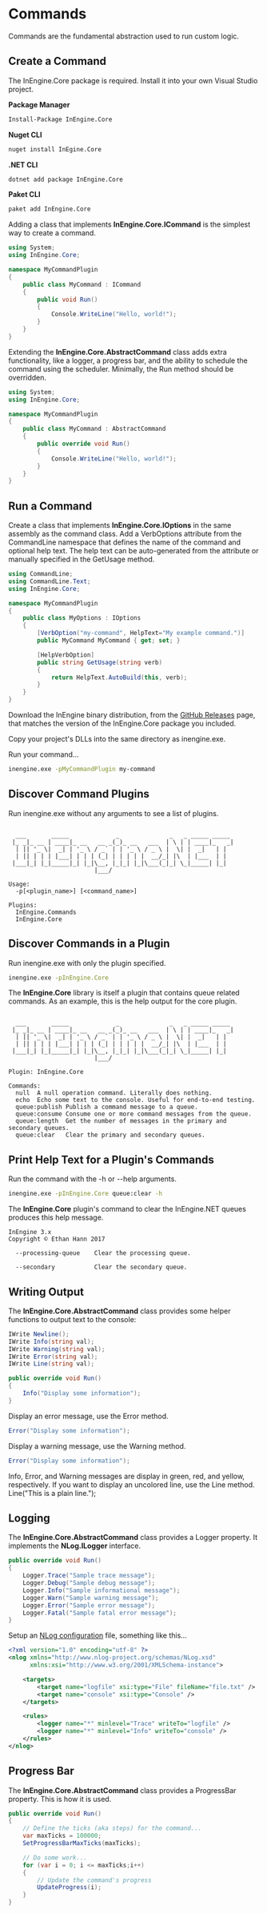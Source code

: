 # Commands

Commands are the fundamental abstraction used to run custom logic.

## Create a Command

The InEngine.Core package is required. Install it into your own Visual Studio project.

**Package Manager**
```bash
Install-Package InEngine.Core
```

**Nuget CLI**
```bash
nuget install InEgine.Core
```

**.NET CLI**
```bash
dotnet add package InEngine.Core
```

**Paket CLI**
```bash
paket add InEngine.Core
```

Adding a class that implements **InEngine.Core.ICommand** is the simplest way to create a command.

```c#
using System;
using InEngine.Core;

namespace MyCommandPlugin
{
    public class MyCommand : ICommand
    {
        public void Run()
        {
            Console.WriteLine("Hello, world!");
        }
    }
}
```

Extending the **InEngine.Core.AbstractCommand** class adds extra functionality, like a logger, a progress bar, and the ability to schedule the command using the scheduler.
Minimally, the Run method should be overridden.

```c#
using System;
using InEngine.Core;

namespace MyCommandPlugin
{
    public class MyCommand : AbstractCommand
    {
        public override void Run()
        {
            Console.WriteLine("Hello, world!");
        }
    }
}
```


## Run a Command

Create a class that implements **InEngine.Core.IOptions** in the same assembly as the command class.
Add a VerbOptions attribute from the CommandLine namespace that defines the name of the command and optional help text.
The help text can be auto-generated from the attribute or manually specified in the GetUsage method.  

```c#
using CommandLine;
using CommandLine.Text;
using InEngine.Core;

namespace MyCommandPlugin
{
    public class MyOptions : IOptions
    {
        [VerbOption("my-command", HelpText="My example command.")]
        public MyCommand MyCommand { get; set; }

        [HelpVerbOption]
        public string GetUsage(string verb)
        {
            return HelpText.AutoBuild(this, verb);
        }
    }
}
```

Download the InEngine binary distribution, from the [GitHub Releases](https://github.com/InEngine-NET/InEngine.NET/releases) page, that matches the version of the InEngine.Core package you included.

Copy your project's DLLs into the same directory as inengine.exe.

Run your command...

```bash
inengine.exe -pMyCommandPlugin my-command
```

## Discover Command Plugins

Run inengine.exe without any arguments to see a list of plugins.

```text

  ___       _____             _              _   _ _____ _____ 
 |_ _|_ __ | ____|_ __   __ _(_)_ __   ___  | \ | | ____|_   _|
  | || '_ \|  _| | '_ \ / _` | | '_ \ / _ \ |  \| |  _|   | |  
  | || | | | |___| | | | (_| | | | | |  __/_| |\  | |___  | |  
 |___|_| |_|_____|_| |_|\__, |_|_| |_|\___(_|_| \_|_____| |_|  
                        |___/ 

Usage:
  -p[<plugin_name>] [<command_name>]

Plugins:
  InEngine.Commands
  InEngine.Core

```

## Discover Commands in a Plugin

Run inengine.exe with only the plugin specified.

```bash
inengine.exe -pInEngine.Core
```

The **InEngine.Core** library is itself a plugin that contains queue related commands. 
As an example, this is the help output for the core plugin.

```text

  ___       _____             _              _   _ _____ _____ 
 |_ _|_ __ | ____|_ __   __ _(_)_ __   ___  | \ | | ____|_   _|
  | || '_ \|  _| | '_ \ / _` | | '_ \ / _ \ |  \| |  _|   | |  
  | || | | | |___| | | | (_| | | | | |  __/_| |\  | |___  | |  
 |___|_| |_|_____|_| |_|\__, |_|_| |_|\___(_|_| \_|_____| |_|  
                        |___/ 

Plugin: InEngine.Core

Commands:
  null	A null operation command. Literally does nothing.
  echo	Echo some text to the console. Useful for end-to-end testing.
  queue:publish	Publish a command message to a queue.
  queue:consume	Consume one or more command messages from the queue.
  queue:length	Get the number of messages in the primary and secondary queues.
  queue:clear	Clear the primary and secondary queues.
```

## Print Help Text for a Plugin's Commands

Run the command with the -h or --help arguments.

```bash
inengine.exe -pInEngine.Core queue:clear -h
```

The **InEngine.Core** plugin's command to clear the InEngine.NET queues produces this help message. 

```text
InEngine 3.x
Copyright © Ethan Hann 2017

  --processing-queue    Clear the processing queue.

  --secondary           Clear the secondary queue.
```

## Writing Output

The **InEngine.Core.AbstractCommand** class provides some helper functions to output text to the console: 

```c#
IWrite Newline();
IWrite Info(string val);
IWrite Warning(string val);
IWrite Error(string val);
IWrite Line(string val);
```

```c#
public override void Run()
{
    Info("Display some information");
}
```

Display an error message, use the Error method.

```c#
Error("Display some information");
```

Display a warning message, use the Warning method.

```c#
Error("Display some information");
```

Info, Error, and Warning messages are display in green, red, and yellow, respectively.
If you want to display an uncolored line, use the Line method. 
Line("This is a plain line.");

## Logging

The **InEngine.Core.AbstractCommand** class provides a Logger property. It implements the **NLog.ILogger** interface.

```c#
public override void Run()
{
    Logger.Trace("Sample trace message");
    Logger.Debug("Sample debug message");
    Logger.Info("Sample informational message");
    Logger.Warn("Sample warning message");
    Logger.Error("Sample error message");
    Logger.Fatal("Sample fatal error message");
}
```

Setup an [NLog configuration](https://github.com/NLog/NLog/wiki/Tutorial#configuration) file, something like this...

```xml
<?xml version="1.0" encoding="utf-8" ?>
<nlog xmlns="http://www.nlog-project.org/schemas/NLog.xsd"
      xmlns:xsi="http://www.w3.org/2001/XMLSchema-instance">

    <targets>
        <target name="logfile" xsi:type="File" fileName="file.txt" />
        <target name="console" xsi:type="Console" />
    </targets>

    <rules>
        <logger name="*" minlevel="Trace" writeTo="logfile" />
        <logger name="*" minlevel="Info" writeTo="console" />
    </rules>
</nlog>
```

## Progress Bar

The **InEngine.Core.AbstractCommand** class provides a ProgressBar property. This is how it is used.

```c#
public override void Run()
{
    // Define the ticks (aka steps) for the command...
    var maxTicks = 100000;
    SetProgressBarMaxTicks(maxTicks);

    // Do some work...
    for (var i = 0; i <= maxTicks;i++)
    {
        // Update the command's progress
        UpdateProgress(i);
    }
}
```
 

